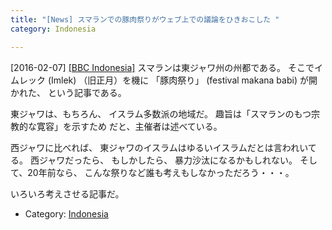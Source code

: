 ```yaml
---
title: "[News] スマランでの豚肉祭りがウェブ上での議論をひきおこした "
category: Indonesia

---
```


[2016-02-07] [[BBC Indonesia]](http://bbc.in/1T1ROwa)  スマランは東ジャワ州の州都である。
そこでイムレック (Imlek) （旧正月）を機に
「豚肉祭り」 (festival makana babi) が開かれた、
という記事である。

 東ジャワは、もちろん、
イスラム多数派の地域だ。
 趣旨は「スマランのもつ宗教的な寛容」を示すため
だと、主催者は述べている。

西ジャワに比べれば、
東ジャワのイスラムはゆるいイスラムだとは言われいてる。
西ジャワだったら、
もしかしたら、
暴力沙汰になるかもしれない。
そして、20年前なら、
こんな祭りなど誰も考えもしなかっただろう・・・。

 いろいろ考えさせる記事だ。

- Category: [Indonesia](categories.html#Indonesia)

